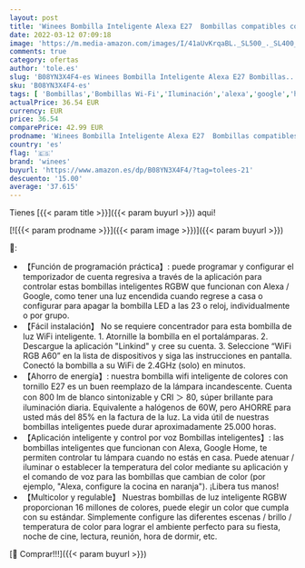 ```yaml
---
layout: post
title: 'Winees Bombilla Inteligente Alexa E27  Bombillas compatibles con Alexa/Google Home  smarte lámpara LED RGBW con Wi-Fi regulable  no requiere concentrador  8.5W 800Lm 4 Pack [clase energética F]'
date: 2022-03-12 07:09:18
image: 'https://m.media-amazon.com/images/I/41aUvKrqaBL._SL500_._SL400_.jpg'
comments: true
category: ofertas
author: 'tole.es'
slug: 'B08YN3X4F4-es Winees Bombilla Inteligente Alexa E27 Bombillas...'
sku: 'B08YN3X4F4-es'
tags: [ 'Bombillas','Bombillas Wi-Fi','Iluminación','alexa','google','home','winees', ]
actualPrice: 36.54 EUR
currency: EUR
price: 36.54
comparePrice: 42.99 EUR
prodname: 'Winees Bombilla Inteligente Alexa E27  Bombillas compatibles con Alexa/Google Home  smarte lámpara LED RGBW con Wi-Fi regulable  no requiere concentrador  8.5W 800Lm 4 Pack [clase energética F]'
country: 'es'
flag: '🇪🇸'
brand: 'winees'
buyurl: 'https://www.amazon.es/dp/B08YN3X4F4/?tag=tolees-21'
descuento: '15.00'
average: '37.615'
---
```


Tienes [{{< param title >}}]({{< param buyurl >}}) aqui!

[![{{< param prodname >}}]({{< param image >}})]({{< param buyurl >}})

🔎:

- 【Función de programación práctica】: puede programar y configurar el temporizador de cuenta regresiva a través de la aplicación para controlar estas bombillas inteligentes RGBW que funcionan con Alexa / Google, como tener una luz encendida cuando regrese a casa o configurar para apagar la bombilla LED a las 23 o reloj, individualmente o por grupo.
- 【Fácil instalación】 No se requiere concentrador para esta bombilla de luz WiFi inteligente. 1. Atornille la bombilla en el portalámparas. 2. Descargue la aplicación "Linkind" y cree su cuenta. 3. Seleccione “WiFi RGB A60” en la lista de dispositivos y siga las instrucciones en pantalla. Conectó la bombilla a su WiFi de 2.4GHz (solo) en minutos.
- 【Ahorro de energía】: nuestra bombilla wifi inteligente de colores con tornillo E27 es un buen reemplazo de la lámpara incandescente. Cuenta con 800 lm de blanco sintonizable y CRI ＞ 80, súper brillante para iluminación diaria. Equivalente a halógenos de 60W, pero AHORRE para usted más del 85% en la factura de la luz. La vida útil de nuestras bombillas inteligentes puede durar aproximadamente 25.000 horas.
- 【Aplicación inteligente y control por voz Bombillas inteligentes】: las bombillas inteligentes que funcionan con Alexa, Google Home, te permiten controlar tu lámpara cuando no estás en casa. Puede atenuar / iluminar o establecer la temperatura del color mediante su aplicación y el comando de voz para las bombillas que cambian de color (por ejemplo, "Alexa, configure la cocina en naranja"). ¡Libera tus manos!
- 【Multicolor y regulable】 Nuestras bombillas de luz inteligente RGBW proporcionan 16 millones de colores, puede elegir un color que cumpla con su estándar. Simplemente configure las diferentes escenas / brillo / temperatura de color para lograr el ambiente perfecto para su fiesta, noche de cine, lectura, reunión, hora de dormir, etc.

[🛒 Comprar!!!]({{< param buyurl >}})
